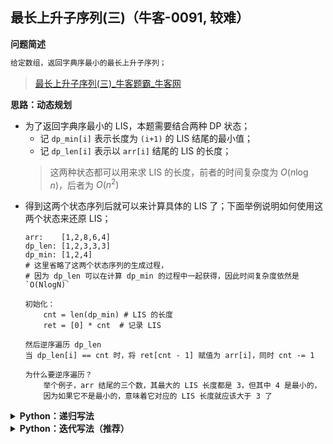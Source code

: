 ## 最长上升子序列(三)（牛客-0091, 较难）
<!--{
    "tags": ["DP"],
    "来源": "牛客",
    "难度": "较难",
    "编号": "0091",
    "标题": "最长上升子序列(三)",
    "公司": ["字节", "百度"]
}-->

<summary><b>问题简述</b></summary>

```txt
给定数组，返回字典序最小的最长上升子序列；
```
> [最长上升子序列(三)_牛客题霸_牛客网](https://www.nowcoder.com/practice/9cf027bf54714ad889d4f30ff0ae5481)

<!-- 
<details><summary><b>详细描述</b></summary>

```txt
```
-->

</details>

<!-- <div align="center"><img src="../../../_assets/xxx.png" height="300" /></div> -->

<summary><b>思路：动态规划</b></summary>

- 为了返回字典序最小的 LIS，本题需要结合两种 DP 状态；
    - 记 `dp_min[i]` 表示长度为 `(i+1)` 的 LIS 结尾的最小值；
    - 记 `dp_len[i]` 表示以 `arr[i]` 结尾的 LIS 的长度；
    > 这两种状态都可以用来求 LIS 的长度，前者的时间复杂度为 $O(n\log n)$，后者为 $O(n^2)$
- 得到这两个状态序列后就可以来计算具体的 LIS 了；下面举例说明如何使用这两个状态来还原 LIS；
    ```
    arr:    [1,2,8,6,4]
    dp_len: [1,2,3,3,3]
    dp_min: [1,2,4]
    # 这里省略了这两个状态序列的生成过程，
    # 因为 dp_len 可以在计算 dp_min 的过程中一起获得，因此时间复杂度依然是 `O(NlogN)`

    初始化：
        cnt = len(dp_min) # LIS 的长度
        ret = [0] * cnt  # 记录 LIS

    然后逆序遍历 dp_len
    当 dp_len[i] == cnt 时，将 ret[cnt - 1] 赋值为 arr[i]，同时 cnt -= 1

    为什么要逆序遍历？
        举个例子，arr 结尾的三个数，其最大的 LIS 长度都是 3，但其中 4 是最小的，
        因为如果它不是最小的，意味着它对应的 LIS 长度就应该大于 3 了
    ```

<details><summary><b>Python：递归写法</b></summary>

```python
class Solution:
    def LIS(self, arr: List[int]) -> List[int]:
        if not arr: return []
        
        import sys
        from bisect import bisect_left
        sys.setrecursionlimit(1000000)
        
        dp_min = []  # dp_min[i] 表示长度为 (i+1) 的 LIS 结尾的最小值
        dp_len = []  # dp_len[i] 表示以 arr[i] 结尾的 LIS 的长度

        def dfs(i):
            if i == 0:
                dp_min.append(arr[0])
                dp_len.append(1)
                return 
            
            dfs(i - 1)
            
            if arr[i] > dp_min[-1]:
                dp_min.append(arr[i])
                dp_len.append(len(dp_min))
            else:
                idx = bisect_left(dp_min, arr[i])
                dp_min[idx] = arr[i]
                dp_len.append(idx + 1)  # 这里直接使用索引作为长度，如果没有 dp_min，就需要顺序遍历，这也是 dp_len 时间复杂度高的原因
        
        N = len(arr)
        dfs(N - 1)
        
        cnt = len(dp_min)
        ret = [0] * cnt
        for i in range(len(arr) - 1, -1, -1):
            if dp_len[i] == cnt:
                cnt -= 1
                ret[cnt] = arr[i]
        
        return ret
```

</details>

<details><summary><b>Python：迭代写法（推荐）</b></summary>

```python
class Solution:
    def LIS(self, arr: List[int]) -> List[int]:
        if not arr: return []
        
        from bisect import bisect_left
        
        dp_min = [arr[0]]  # dp_min[i] 表示长度为 (i+1) 的 LIS 结尾的最小值
        dp_len = [1]  # dp_len[i] 表示以 arr[i] 结尾的 LIS 的长度

        N = len(arr)
        for i in range(1, N):
            if arr[i] > dp_min[-1]:
                dp_min.append(arr[i])
                dp_len.append(len(dp_min))
            else:
                idx = bisect_left(dp_min, arr[i])
                dp_min[idx] = arr[i]
                dp_len.append(idx + 1)  # 这里直接使用索引作为长度，如果没有 dp_min，就需要顺序遍历，这也是 dp_len 时间复杂度高的原因
        
        cnt = len(dp_min)
        ret = [0] * cnt
        for i in range(len(arr) - 1, -1, -1):
            if dp_len[i] == cnt:
                cnt -= 1
                ret[cnt] = arr[i]
        
        return ret
```

</details>


